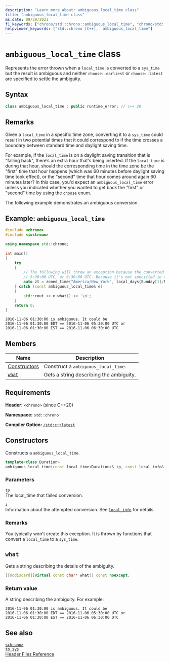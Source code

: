 ```yaml
---
description: "Learn more about: ambiguous_local_time class"
title: "ambiguous_local_time class"
ms.date: 09/29/2021
f1_keywords: ["chrono/std::chrono::ambiguous_local_time", "chrono/std::chrono::ambiguous_local_time::what"]
helpviewer_keywords: ["std::chrono [C++],  ambiguous_local_time"]
---
```


# `ambiguous_local_time` class  

Represents the error thrown when a `local_time` is converted to a `sys_time` but the result is ambiguous and neither `choose::earliest` or `choose::latest` are specified to settle the ambiguity.

## Syntax

```cpp
class ambiguous_local_time : public runtime_error; // c++ 20
```

## Remarks

Given a `local_time` in a specific time zone, converting it to a `sys_time` could result in two potential times that it could correspond to if the time crosses a boundary between standard time and daylight saving time.

For example, if the `local_time` is on a daylight saving transition that is "falling back", there’s an extra hour that's being inserted. If the `local_time` is during that hour, should the corresponding time in the time zone be the "first" time that hour happens (which was 60 minutes before daylight saving time took effect), or the "second" time that hour comes around again 60 minutes later? In this case, you'd expect an `ambiguous_local_time` error unless you indicated whether you wanted to get back the "first" or "second" time by using the [`choose`](choose-enum.md) enum.

The following example demonstrates an ambiguous conversion.

## Example: `ambiguous_local_time`

```cpp
#include <chrono>
#include <iostream>

using namespace std::chrono;
    
int main()
{
    try
    {
        // The following will throw an exception because the converted time could be interpreted as either 
        // 5:30:00 UTC, or 6:30:00 UTC. Because it's not specified in this conversion, an  ambiguous_local_time exception is thrown.
        auto zt = zoned_time{"America/New_York", local_days{Sunday[1]/November/2016} + 1h + 30min}; // a time that lands during the transition from daylight savings time to standard time.
    } catch (const ambiguous_local_time& e)
    {
        std::cout << e.what() << '\n';
    }
    return 0;
}
```

```output
2016-11-06 01:30:00 is ambiguous. It could be
2016-11-06 01:30:00 EDT == 2016-11-06 05:30:00 UTC or
2016-11-06 01:30:00 EST == 2016-11-06 06:30:00 UTC
```

## Members

|Name|Description|
|----------|-----------------|
| [Constructors](#ctor) | Construct a `ambiguous_local_time`. |
| [`what`](#ok) | Gets a string describing the ambiguity. |

## Requirements

**Header:** `<chrono>` (since C++20)

**Namespace:** `std::chrono`

**Compiler Option:** [`/std:c++latest`](../build/reference/std-specify-language-standard-version.md)

## <a name="ctor"></a> Constructors

Constructs a `ambiguous_local_time`.

```cpp
template<class Duration>
ambiguous_local_time(const local_time<Duration>& tp, const local_info& i);
```

### Parameters

*`tp`*\
The local_time that failed conversion.

*`i`*\
Information about the attempted conversion. See [`local_info`](local-info-structure.md) for details.

### Remarks

You typically won't create this exception. It is thrown by functions that convert a `local_time` to a `sys_time`.

## <a name="what"></a> `what`

Gets a string describing the details of the ambiguity.

```cpp
[[nodiscard]]virtual const char* what() const noexcept;
```

### Return value

A string describing the ambiguity. For example:

```output
2016-11-06 01:30:00 is ambiguous. It could be
2016-11-06 01:30:00 EDT == 2016-11-06 05:30:00 UTC or
2016-11-06 01:30:00 EST == 2016-11-06 06:30:00 UTC
```

## See also

[`<chrono>`](../standard-library/chrono.md)\
[`to_sys` ](month-day-class.md)\
[Header Files Reference](../standard-library/cpp-standard-library-header-files.md)